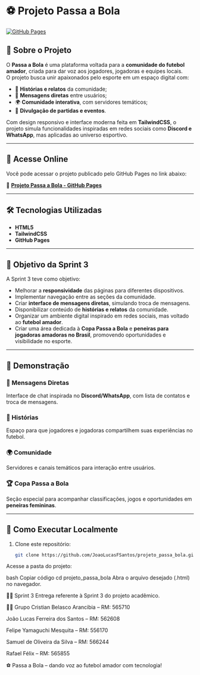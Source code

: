 # ⚽ Projeto Passa a Bola

[![GitHub Pages](https://img.shields.io/badge/Deploy-GitHub%20Pages-blue)](https://github.com/JoaoLucasFSantos/projeto_passa_bola.git)

## 📌 Sobre o Projeto
O **Passa a Bola** é uma plataforma voltada para a **comunidade do futebol amador**, criada para dar voz aos jogadores, jogadoras e equipes locais.  
O projeto busca unir apaixonados pelo esporte em um espaço digital com:
- 📖 **Histórias e relatos** da comunidade;
- 💬 **Mensagens diretas** entre usuários;
- 🌍 **Comunidade interativa**, com servidores temáticos;
- 📰 **Divulgação de partidas e eventos**.

Com design responsivo e interface moderna feita em **TailwindCSS**, o projeto simula funcionalidades inspiradas em redes sociais como **Discord e WhatsApp**, mas aplicadas ao universo esportivo.

---

## 🚀 Acesse Online
Você pode acessar o projeto publicado pelo GitHub Pages no link abaixo:

🔗 **[Projeto Passa a Bola - GitHub Pages](https://joaolucasfsantos.github.io/projeto_passa_bola/)**

---

## 🛠️ Tecnologias Utilizadas
- **HTML5**
- **TailwindCSS**
- **GitHub Pages** 

---

## 🎯 Objetivo da Sprint 3
A Sprint 3 teve como objetivo:
- Melhorar a **responsividade** das páginas para diferentes dispositivos.  
- Implementar navegação entre as seções da comunidade.  
- Criar **interface de mensagens diretas**, simulando troca de mensagens.  
- Disponibilizar conteúdo de **histórias e relatos** da comunidade.  
- Organizar um ambiente digital inspirado em redes sociais, mas voltado ao **futebol amador**.  
- Criar uma área dedicada à **Copa Passa a Bola** e **peneiras para jogadoras amadoras no Brasil**, promovendo oportunidades e visibilidade no esporte.  

---

## 📸 Demonstração
### 💬 Mensagens Diretas
Interface de chat inspirada no **Discord/WhatsApp**, com lista de contatos e troca de mensagens.

### 📖 Histórias
Espaço para que jogadores e jogadoras compartilhem suas experiências no futebol.

### 🌍 Comunidade
Servidores e canais temáticos para interação entre usuários.

### 🏆 Copa Passa a Bola
Seção especial para acompanhar classificações, jogos e oportunidades em **peneiras femininas**.

---

## 🔧 Como Executar Localmente
1. Clone este repositório:
   ```bash
   git clone https://github.com/JoaoLucasFSantos/projeto_passa_bola.git
Acesse a pasta do projeto:

bash
Copiar código
cd projeto_passa_bola
Abra o arquivo desejado (.html) no navegador.

🏃‍♂️ Sprint 3
Entrega referente à Sprint 3 do projeto acadêmico.

👨‍💻 Grupo
Cristian Belasco Arancibia – RM: 565710

João Lucas Ferreira dos Santos – RM: 562608

Felipe Yamaguchi Mesquita – RM: 556170

Samuel de Oliveira da Silva – RM: 566244

Rafael Félix – RM: 565855


⚽ Passa a Bola – dando voz ao futebol amador com tecnologia!

